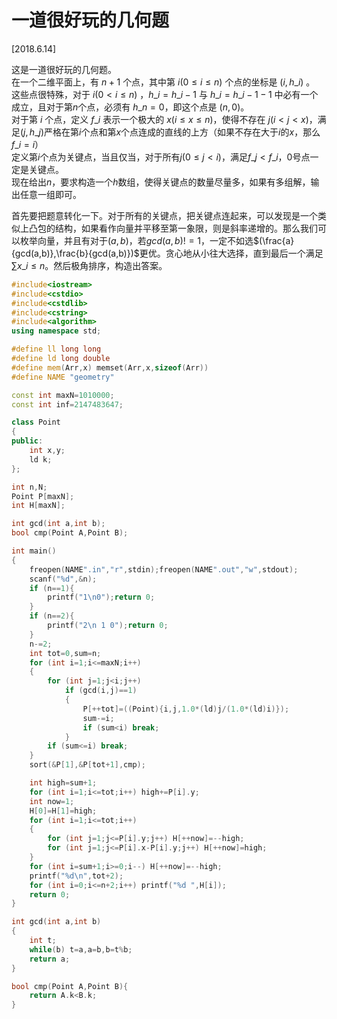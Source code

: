 # 一道很好玩的几何题
[2018.6.14]

这是一道很好玩的几何题。  
在一个二维平面上，有 $n+1$ 个点，其中第 $i(0\le i\le n)$ 个点的坐标是 $(i,h\_i)$ 。  
这些点很特殊，对于 $i(0 < i \le n)$ ，$h\_i=h\_{i-1}$ 与 $h\_i=h\_{i-1}-1$ 中必有一个成立，且对于第$n$个点，必须有 $h\_n=0$，即这个点是 $(n,0)$。  
对于第 $i$ 个点，定义 $f\_i$ 表示一个极大的 $x(i \le x \le n)$，使得不存在 $j(i<j<x)$，满足$(j,h\_j)$严格在第$i$个点和第$x$个点连成的直线的上方（如果不存在大于$i$的$x$，那么$f\_i=i$）  
定义第$i$个点为关键点，当且仅当，对于所有$j(0 \le j < i)$，满足$f\_j < f\_i$，$0$号点一定是关键点。  
现在给出$n$，要求构造一个$h$数组，使得关键点的数量尽量多，如果有多组解，输出任意一组即可。

首先要把题意转化一下。对于所有的关键点，把关键点连起来，可以发现是一个类似上凸包的结构，如果看作向量并平移至第一象限，则是斜率递增的。那么我们可以枚举向量，并且有对于$(a,b)$，若$gcd(a,b)!=1$，一定不如选$(\frac{a}{gcd(a,b)},\frac{b}{gcd(a,b)})$更优。贪心地从小往大选择，直到最后一个满足$\sum x\_i \le n$。然后极角排序，构造出答案。

```cpp
#include<iostream>
#include<cstdio>
#include<cstdlib>
#include<cstring>
#include<algorithm>
using namespace std;

#define ll long long
#define ld long double
#define mem(Arr,x) memset(Arr,x,sizeof(Arr))
#define NAME "geometry"

const int maxN=1010000;
const int inf=2147483647;

class Point
{
public:
	int x,y;
	ld k;
};

int n,N;
Point P[maxN];
int H[maxN];

int gcd(int a,int b);
bool cmp(Point A,Point B);

int main()
{
	freopen(NAME".in","r",stdin);freopen(NAME".out","w",stdout);
	scanf("%d",&n);
	if (n==1){
		printf("1\n0");return 0;
	}
	if (n==2){
		printf("2\n 1 0");return 0;
	}
	n-=2;
	int tot=0,sum=n;
	for (int i=1;i<=maxN;i++)
	{
		for (int j=1;j<i;j++)
			if (gcd(i,j)==1)
			{
				P[++tot]=((Point){i,j,1.0*(ld)j/(1.0*(ld)i)});
				sum-=i;
				if (sum<i) break;
			}
		if (sum<=i) break;
	}
	sort(&P[1],&P[tot+1],cmp);

	int high=sum+1;
	for (int i=1;i<=tot;i++) high+=P[i].y;
	int now=1;
	H[0]=H[1]=high;
	for (int i=1;i<=tot;i++)
	{
		for (int j=1;j<=P[i].y;j++) H[++now]=--high;
		for (int j=1;j<=P[i].x-P[i].y;j++) H[++now]=high;
	}
	for (int i=sum+1;i>=0;i--) H[++now]=--high;
	printf("%d\n",tot+2);
	for (int i=0;i<=n+2;i++) printf("%d ",H[i]);
	return 0;
}

int gcd(int a,int b)
{
	int t;
	while(b) t=a,a=b,b=t%b;
	return a;
}

bool cmp(Point A,Point B){
	return A.k<B.k;
}
```
